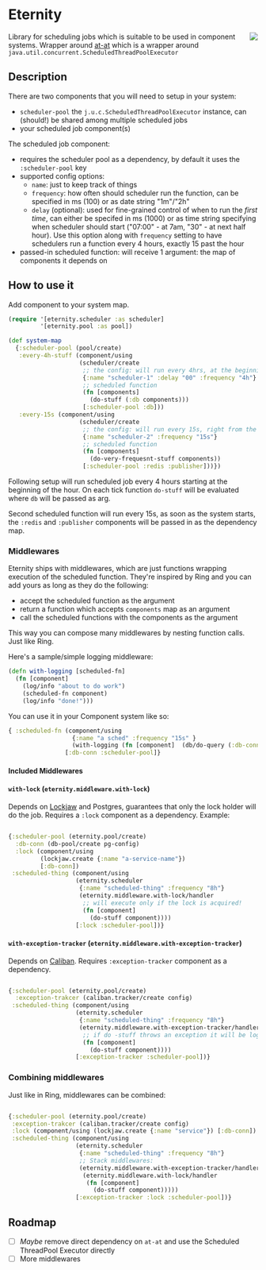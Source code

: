 # Eternity

<img src="https://i.annihil.us/u/prod/marvel//universe3zx/images/c/c5/Eternitystand.jpg" align=right heigth="250px" >


Library for scheduling jobs which is suitable to be used in component systems. Wrapper around [at-at](https://github.com/overtone/at-at) which is a wrapper around `java.util.concurrent.ScheduledThreadPoolExecutor`

## Description

There are two components that you will need to setup in your system:

- `scheduler-pool` the `j.u.c.ScheduledThreadPoolExecutor` instance, can (should!) be shared among multiple scheduled jobs
- your scheduled job component(s)

The scheduled job component:
  - requires the scheduler pool as a dependency, by default it uses the `:scheduler-pool` key
  - supported config options:
     - `name`: just to keep track of things
     - `frequency`: how often should scheduler run the function, can be specified in ms (100) or as date string "1m"/"2h"
     - `delay` (optional): used for fine-grained control of when to run the *first time*, can either be specifed in ms (1000) or as time string specifying when scheduler should start
       ("07:00" - at 7am, "30" - at next half hour). Use this option along with `frequency` setting to have schedulers run a function every 4 hours, exactly 15 past the hour
  - passed-in scheduled function: will receive 1 argument: the map of components it depends on

## How to use it

Add component to your system map.

```clojure
(require '[eternity.scheduler :as scheduler]
         '[eternity.pool :as pool])

(def system-map
  {:scheduler-pool (pool/create)
   :every-4h-stuff (component/using
                    (scheduler/create
                     ;; the config: will run every 4hrs, at the beginning of the hour
                     {:name "scheduler-1" :delay "00" :frequency "4h"}
                     ;; scheduled function
                     (fn [components]
                       (do-stuff (:db components)))
                     [:scheduler-pool :db]))
   :every-15s (component/using
                    (scheduler/create
                     ;; the config: will run every 15s, right from the start
                     {:name "scheduler-2" :frequency "15s"}
                     ;; scheduled function
                     (fn [components]
                       (do-very-frequesnt-stuff components))
                     [:scheduler-pool :redis :publisher]))})
```

Following setup will run scheduled job every 4 hours starting at the beginning of the hour.
 On each tick function `do-stuff` will be evaluated where `db` will be passed as arg.

Second scheduled function will run every 15s, as soon as the system starts, the `:redis` and `:publisher` components will be passed in as the dependency map.

### Middlewares

Eternity ships with middlewares, which are just functions wrapping execution of the scheduled function. They're inspired by Ring and you can add yours as long as they do the following:

- accept the scheduled function as the argument
- return a function which accepts  `components` map as an argument
- call the scheduled functions with the components as the argument

This way you can compose many middlewares by nesting function calls. Just like Ring.

Here's a sample/simple logging middleware:

```clojure
(defn with-logging [scheduled-fn]
  (fn [component]
    (log/info "about to do work")
    (scheduled-fn component)
    (log/info "done!")))
```

You can use it in your Component system like so:

```clojure
{ :scheduled-fn (component/using
                  {:name "a sched" :frequency "15s" }
                  (with-logging (fn [component]  (db/do-query (:db-conn component)))))
                [:db-conn :scheduler-pool]}

```

#### Included Middlewares

#### `with-lock` (`eternity.middleware.with-lock`)

Depends on [Lockjaw](https://github.com/nomnom-insights/nomnom.lockjaw) and Postgres, guarantees that only the lock holder will do the job. Requires a `:lock` component as a dependency.
Example:

```clojure

{:scheduler-pool (eternity.pool/create)
  :db-conn (db-pool/create pg-config)
  :lock (component/using
         (lockjaw.create {:name "a-service-name"})
         [:db-conn])
 :scheduled-thing (component/using
                   (eternity.scheduler
                    {:name "scheduled-thing" :frequency "8h"}
                    (eternity.middleware.with-lock/handler
                     ;; will execute only if the lock is acquired!
                     (fn [component]
                       (do-stuff component))))
                   [:lock :scheduler-pool])}


```

#### `with-exception-tracker` (`eternity.middleware.with-exception-tracker`)

Depends on [Caliban](https://github.com/nomnom-insights/nomnom.caliban). Requires `:exception-tracker` component as a dependency.


```clojure

{:scheduler-pool (eternity.pool/create)
  :exception-trakcer (caliban.tracker/create config)
 :scheduled-thing (component/using
                   (eternity.scheduler
                    {:name "scheduled-thing" :frequency "8h"}
                    (eternity.middleware.with-exception-tracker/handler
                     ;; if do -stuff throws an exception it will be logged and reported
                     (fn [component]
                       (do-stuff component))))
                   [:exception-tracker :scheduler-pool])}


```


### Combining middlewares

Just like in Ring, middlewares can be combined:

```clojure

{:scheduler-pool (eternity.pool/create)
 :exception-trakcer (caliban.tracker/create config)
 :lock (component/using (lockjaw.create {:name "service"}) [:db-conn])
 :scheduled-thing (component/using
                   (eternity.scheduler
                    {:name "scheduled-thing" :frequency "8h"}
                    ;; Stack middlewares:
                    (eternity.middleware.with-exception-tracker/handler
                     (eternity.middleware.with-lock/handler
                      (fn [component]
                        (do-stuff component)))))
                   [:exception-tracker :lock :scheduler-pool])}


```


## Roadmap


- [ ] *Maybe* remove direct dependency on `at-at` and use the Scheduled ThreadPool Executor directly
- [ ] More middlewares

